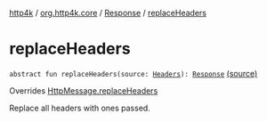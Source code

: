 [http4k](../../index.md) / [org.http4k.core](../index.md) / [Response](index.md) / [replaceHeaders](./replace-headers.md)

# replaceHeaders

`abstract fun replaceHeaders(source: `[`Headers`](../-headers.md)`): `[`Response`](index.md) [(source)](https://github.com/http4k/http4k/blob/master/http4k-core/src/main/kotlin/org/http4k/core/http.kt#L269)

Overrides [HttpMessage.replaceHeaders](../-http-message/replace-headers.md)

Replace all headers with ones passed.

